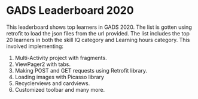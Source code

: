 # GADS Leaderboard 2020
This leaderboard shows top learners in GADS 2020. The list is gotten using retrofit to load the json files from the url provided. The list includes the top 20 learners in both the skill IQ category and Learning hours category. This involved
implementing:
1. Multi-Activity project with fragments.
2. ViewPager2 with tabs.
3. Making POST and GET requests using Retrofit library.
4. Loading images with Picasso library
5. Recyclerviews and cardviews.
6. Customized toolbar and many more.
